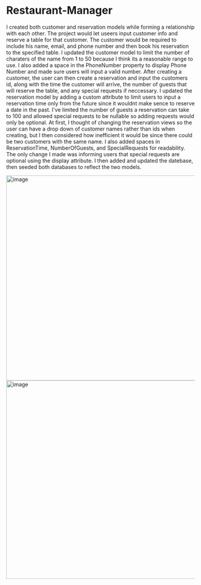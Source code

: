 # Restaurant-Manager
I created both customer and reservation models while forming a relationship with each other. The project would let useers input customer info and reserve a table for that customer. The customer would be required to include his name, email, and phone number and then book his reservation to the specified table. I updated the customer model to limit the number of charaters of the name from 1 to 50 because I think its a reasonable range to use. I also added a space in the PhoneNumber property to display Phone Number and made sure users will input a valid number. After creating a customer, the user can then create a reservation and input the customers id, along with the time the customer will arrive, the number of guests that will reserve the table, and any special requests if neccessary. I updated the reservation model by adding a custom attribute to limit users to input a reservation time only from the future since it wouldnt make sence to reserve a date in the past. I've limited the number of guests a reservation can take to 100 and allowed special requests to be nullable so adding requests would only be optional. At first, I thought of changing the reservation views so the user can have a drop down of customer names rather than ids when creating, but I then considered how inefficient it would be since there could be two customers with the same name. I also added spaces in ReservationTime, NumberOfGuests, and SpecialRequests for readability. The only change I made was informing users that special requests are optional using the display attribute. I then added and updated the datebase, then seeded both databases to reflect the two models.

<img width="1461" height="548" alt="image" src="https://github.com/user-attachments/assets/95cb134d-a91d-4a66-99dc-97bd73ff2d7b" />

<img width="1666" height="530" alt="image" src="https://github.com/user-attachments/assets/f3f547c3-202b-4cea-854b-34056d1e2106" />
